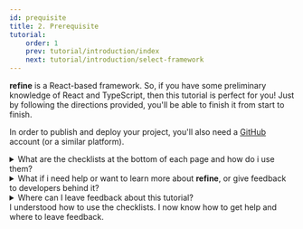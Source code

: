 ```yaml
---
id: prequisite
title: 2. Prerequisite
tutorial:
    order: 1
    prev: tutorial/introduction/index
    next: tutorial/introduction/select-framework
---
```


**refine** is a React-based framework. So, if you have some preliminary knowledge of React and TypeScript, then this tutorial is perfect for you! Just by following the directions provided, you'll be able to finish it from start to finish.

In order to publish and deploy your project, you'll also need a [GitHub](https://github.com/) account (or a similar platform).

<details>
<summary>What are the checklists at the bottom of each page and how do i use them?</summary>

A clickable task checklist is waiting for you at the end of each page to measure your understanding of the content. Check these items off to see your progress in the Tutorial Tracker.

(This data is only saved to your browser’s local storage, and is not available elsewhere. No data is sent to, nor stored by **refine**.)

</details>

<details>
<summary>What if i need help or want to learn more about <strong>refine</strong>, or give feedback to developers behind it?</summary>

-   [Join the Discord Community](https://discord.gg/refine) – it is the easiest way to get help, all questions are usually answered in about 30 minutes.
-   [GitHub Discussions](https://github.com/refinedev/refine/discussions) – ask anything about the project or give feedback, we'd love to hear your thoughts!

</details>

<!-- <details>
<summary>What is the mini-quiz at the bottom of each page?</summary>

The mini-quiz at the bottom of each page is a quick way to test your understanding of the content. It is not required to complete the tutorial, but it is recommended to take it to make sure you understand the content.

</details> -->

<details>
<summary>Where can I leave feedback about this tutorial?</summary>

You can leave feedback about this tutorial by clicking the "Give us feedback" button at the bottom of the tutorial tracker.

You can also reach us on [Discord](https://discord.gg/refine).

</details>

<Checklist>

<ChecklistItem id="prequisite-looks-great">
I understood how to use the checklists.
</ChecklistItem>
<ChecklistItem id="prequisite-looks-great-2">
I now know how to get help and where to leave feedback.
</ChecklistItem>

</Checklist>
